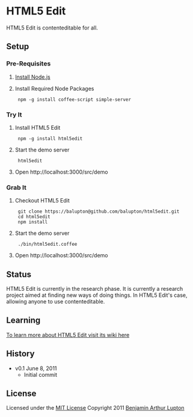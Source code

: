 # HTML5 Edit

HTML5 Edit is contenteditable for all.



## Setup

### Pre-Requisites 

1. [Install Node.js](https://github.com/balupton/node/wiki/Installing-Node.js)

2. Install Required Node Packages
		
		npm -g install coffee-script simple-server


### Try It

1. Install HTML5 Edit

		npm -g install html5edit

2. Start the demo server

		html5edit

3. Open http://localhost:3000/src/demo


### Grab It

1. Checkout HTML5 Edit
		
		git clone https://balupton@github.com/balupton/html5edit.git
		cd html5edit
		npm install

2. Start the demo server

		./bin/html5edit.coffee

3. Open http://localhost:3000/src/demo



## Status

HTML5 Edit is currently in the research phase. It is currently a research project aimed at finding new ways of doing things. In HTML5 Edit's case, allowing anyone to use contenteditable.



## Learning

[To learn more about HTML5 Edit visit its wiki here](https://github.com/balupton/html5edit/wiki)



## History

- v0.1 June 8, 2011
	- Initial commit


## License

Licensed under the [MIT License](http://creativecommons.org/licenses/MIT/)
Copyright 2011 [Benjamin Arthur Lupton](http://balupton.com)
